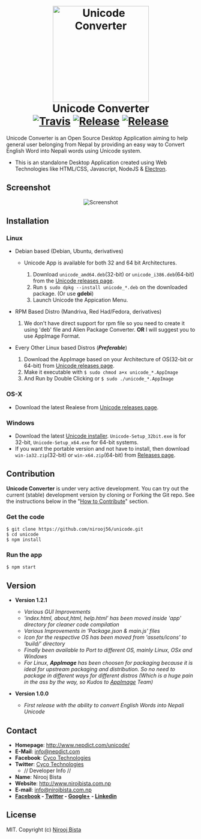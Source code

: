 <h1 align="center">
  <br>
  <img height="256" width="256" src="https://github.com/nirooj56/unicode/blob/master/logo.png" alt="Unicode Converter">
  <br>
  Unicode Converter
  <br>
   <a href="https://travis-ci.org/nirooj56/unicode"><img src="https://travis-ci.org/nirooj56/unicode.svg?branch=master" alt="Travis"></a>
  <a href="https://github.com/nirooj56/unicode/releases"><img src="https://img.shields.io/github/release/nirooj56/unicode.svg" alt="Release"></a>
  <a href="https://github.com/nirooj56/unicode/blob/master/Licence"><img src="https://img.shields.io/github/license/nirooj56/unicode.svg" alt="Release"></a>
  <br>
</h1>

Unicode Converter is an Open Source Desktop Application aiming to help general user belonging from Nepal by providing an easy way to Convert English Word into Nepali words using Unicode system.

* This is an standalone Desktop Application created using Web Technologies like HTML/CSS, Javascript, NodeJS & [Electron](http://electron.atom.io/).

## Screenshot
<p align="center">
<img src="https://github.com/nirooj56/unicode/blob/master/screenshot.png" title="Screenshot">
</p>

## Installation

### Linux
* Debian based (Debian, Ubuntu, derivatives)

    * Unicode App is available for both 32 and 64 bit Architectures.

        1. Download ```unicode_amd64.deb```(32-bit) or ```unicode_i386.deb```(64-bit) from the [Unicode releases page](https://github.com/nirooj56/unicode/releases/tag/v1.2,1).
        2. Run ```$ sudo dpkg --install unicode_*.deb``` on the downloaded package. (Or use **gdebi**)
        3. Launch Unicode the Appication Menu.

 * RPM Based Distro (Mandriva, Red Had/Fedora, derivatives)

    1. We don't have direct support for rpm file so you need to create it using 'deb' file and Alien Package Converter. **OR** I will suggest you to use AppImage Format.

* Every Other Linux based Distros (***Preferable***)

    1. Download the AppImage based on your Architecture of OS(32-bit or 64-bit) from [Unicode releases page](https://github.com/nirooj56/unicode/releases/tag/v1.2.1).
    2. Make it executable with ``` $ sudo chmod a+x unicode_*.AppImage ```
    3. And Run by Double Clicking or ``` $ sudo ./unicode_*.AppImage ```

### OS-X

* Download the latest Realese from [Unicode releases page](https://github.com/nirooj56/unicode/releases/tag/v1.2.1).

### Windows

* Download the latest [Unicode installer](https://github.com/nirooj56/unicode/releases/tag/v1.2.1). ```Unicode-Setup_32bit.exe``` is for 32-bit, ```Unicode-Setup_x64.exe``` for 64-bit systems.
*  If you want the portable version and not have to install, then download ```win-ia32.zip```(32-bit) or ```win-x64.zip```(64-bit) from [Releases page](https://github.com/nirooj56/unicode/releases/tag/v1.2.1).

## Contribution

**Unicode Converter** is under very active development. You can try out the current (stable) development version by cloning or Forking the Git repo. See the instructions below in the "[How to Contribute](#how-to-contribute)" section.

### Get the code

```
$ git clone https://github.com/nirooj56/unicode.git
$ cd unicode
$ npm install
```

### Run the app

```
$ npm start
```

## Version

* **Version 1.2.1**

    * _Various GUI Improvements_
    * _'index.html, about,html, help.html' has been moved inside 'app' directory for cleaner code compilation_
    * _Various Improvements in 'Package.json & main.js' files_
    * _Icon for the respective OS has been moved from 'assets/icons' to 'build/' directory_
    * _Finally been available to Port to different OS, mainly Linux, OSx and Windows_
    * _For Linux, **AppImage** has been choosen for packaging because it is ideal for upstream packaging and distribution. So no need to package in different ways for different distros (Which is a huge pain in the ass by the way, so Kudos to [AppImage](http://appimage.org/) Team)_


* **Version 1.0.0**
    * _First release with the ability to convert English Words into Nepali Unicode_
 
## Contact

* **Homepage**: http://www.nepdict.com/unicode/
* **E-Mail**: info@nepdict.com
* **Facebook**: [Cyco Technologies](http://facebook.com/cycotechnologies/)
* **Twitter**: [Cyco Technologies](http://facebook.com/cycotechnologies/)
 	* // Developer Info //
* **Name**: Nirooj Bista
* **Website**: http://www.nirojbista.com.np
* **E-mail**: info@nirojbista.com.np
* **[Facebook](https://www.facebook.com/nirooj56) - [Twitter](https://www.twitter.com/nirooj56) - [Google+](https://plus.google.com/+bistanirooj) - [Linkedin](https://www.linkedin.com/in/nirooj56)**

## License

MIT. Copyright (c) [Nirooj Bista](http://nirojbista.com.np)
